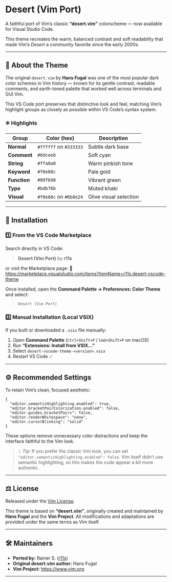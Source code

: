 # Desert (Vim Port)

A faithful port of Vim’s classic **“desert.vim”** colorscheme — now available for Visual Studio Code.

This theme recreates the warm, balanced contrast and soft readability that made Vim’s *Desert* a community favorite since the early 2000s.

------

## 🎨 About the Theme

The original `desert.vim` by **Hans Fugal** was one of the most popular dark color schemes in Vim history — known for its gentle contrast, readable comments, and earth-toned palette that worked well across terminals and GUI Vim.

This VS Code port preserves that distinctive look and feel, matching Vim’s highlight groups as closely as possible within VS Code’s syntax system.

### ✳️ Highlights

| Group        | Color (hex)            | Description            |
| ------------ | ---------------------- | ---------------------- |
| **Normal**   | `#ffffff` on `#333333` | Subtle dark base       |
| **Comment**  | `#6dceeb`              | Soft cyan              |
| **String**   | `#ffa0a0`              | Warm pinkish tone      |
| **Keyword**  | `#f0e68c`              | Pale gold              |
| **Function** | `#89fb98`              | Vibrant green          |
| **Type**     | `#bdb76b`              | Muted khaki            |
| **Visual**   | `#f0e68c` on `#6b8e24` | Olive visual selection |

------

## 🧩 Installation

### 1️⃣ From the VS Code Marketplace

Search directly in VS Code:

> **Desert (Vim Port)** by **r11s**

or visit the Marketplace page:
 🔗 https://marketplace.visualstudio.com/items?itemName=r11s.desert-vscode-theme

Once installed, open the **Command Palette → Preferences: Color Theme**
 and select:

> ```
> Desert (Vim Port)
> ```

### 2️⃣ Manual Installation (Local VSIX)

If you built or downloaded a `.vsix` file manually:

1. Open **Command Palette** (`Ctrl+Shift+P` / `Cmd+Shift+P` on macOS)
2. Run **“Extensions: Install from VSIX...”**
3. Select `desert-vscode-theme-<version>.vsix`
4. Restart VS Code ✅

------

## ⚙️ Recommended Settings

To retain Vim’s clean, focused aesthetic:

```jsonc
{
  "editor.semanticHighlighting.enabled": true,
  "editor.bracketPairColorization.enabled": false,
  "editor.guides.bracketPairs": false,
  "editor.renderWhitespace": "none",
  "editor.cursorBlinking": "solid"
}
```

These options remove unnecessary color distractions and keep the interface faithful to the Vim look.

> 💡 *Tip:*
>  If you prefer the classic Vim look, you can set `"editor.semanticHighlighting.enabled": false`.
>  Vim itself didn’t use semantic highlighting, so this makes the code appear a bit more authentic.

------

## ⚖️ License

Released under the [Vim License](https://github.com/vim/vim/blob/master/runtime/doc/uganda.txt).

This theme is based on **“desert.vim”**, originally created and maintained by **Hans Fugal** and the **Vim Project**.  All modifications and adaptations are provided under the same terms as Vim itself.

------

## 🛠 Maintainers

- **Ported by:** Rainer S. ([r11s](https://github.com/r11s))
- **Original desert.vim author:** Hans Fugal
- **Vim Project:** https://www.vim.org

------
